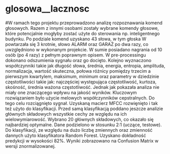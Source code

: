 # glosowa__lacznosc

#W ramach tego projektu przeprowadzono analizę rozpoznawania komend głosowych.
Razem z innymi osobami zostały wybrane komendy głosowe, które potencjalnie mogłyby zostać użyte do sterowania np. inteligentnego budynku.
Po podziale komend uzyskano 43 słowa, w tym głoska W powtarzała się 3 krotnie, słowo ALARM oraz GARAŻ po dwa razy, co uwzględniono w wykonanym projekcie. W sumie posiadano nagrania od 10 osób (po 4 razy) z pełnym poprawnym opisem. 
W pre-processingu dokonano odszumienia sygnału oraz go docięto. 
Kolejno wyznaczono współczynniki takie jak długość słowa, średnia, energia, entropia, amplituda, normalizacja, wartość skuteczna, połowa różnicy pomiędzy trzecim a pierwszym kwartylem, maksimum, minimum oraz parametry w dziedzinie częstotliwości takie jak:  najczęściej występująca częstotliwość, kurtoza, skośność, średnia ważona częstotliwość. Jednak jak pokazała analiza nie miały one znaczącego wpływu na jakość wyników. 
Kluczowym rozwiązaniem było użycie melowych współczynników cepstralnych. Do tego celu rozciągnięto sygnał. 
Uzyskaną macierz MFCC rozwięnięto i tak też użyto do klasyfikacji. Przed samą klasyfikacją poddano jeszcze analizie głównych składowych wszystkie cechy ze względu na ich wielowymiarowość. Wybrano 20 głównych składowych, co okazało się najbardziej optymalne. 
Dane podzielono w stosunku 2:1 (uczące, testowe). Do klasyfikacji, ze względu na dużo liczbę zmiennych oraz zmienność dannych użyto klasyfikatora Random Forest. Uzyskano dokładność predykcji w wysokości 82%. Wyniki zobrazowano na Confusion Matrix w wersji znormalizowanej. 
